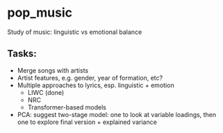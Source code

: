 # pop_music
Study of music: linguistic vs emotional balance

## Tasks:

* Merge songs with artists
* Artist features, e.g. gender, year of formation, etc?
* Multiple approaches to lyrics, esp. linguistic + emotion
  * LIWC (done)
  * NRC
  * Transformer-based models
* PCA: suggest two-stage model: one to look at variable loadings, then one to explore final version + explained variance
